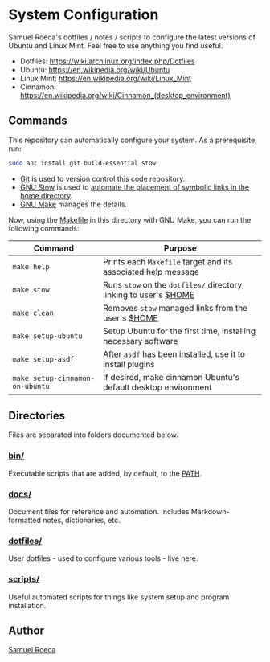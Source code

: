 # System Configuration

Samuel Roeca's dotfiles / notes / scripts to configure the latest versions of Ubuntu and Linux Mint. Feel free to use anything you find useful.

- Dotfiles: <https://wiki.archlinux.org/index.php/Dotfiles>
- Ubuntu: <https://en.wikipedia.org/wiki/Ubuntu>
- Linux Mint: <https://en.wikipedia.org/wiki/Linux_Mint>
- Cinnamon: <https://en.wikipedia.org/wiki/Cinnamon_(desktop_environment)>

## Commands

This repository can automatically configure your system. As a prerequisite, run:

```bash
sudo apt install git build-essential stow
```

- [Git](https://git-scm.com/) is used to version control this code repository.
- [GNU Stow](https://www.gnu.org/software/stow/) is used to [automate the placement of symbolic links in the home directory](https://alexpearce.me/2016/02/managing-dotfiles-with-stow/).
- [GNU Make](https://www.gnu.org/software/make/) manages the details.

Now, using the [Makefile] in this directory with GNU Make, you can run the following commands:

[makefile]: https://en.wikipedia.org/wiki/Make_(software)#Makefile

| Command                         | Purpose                                                             |
| ------------------------------- | ------------------------------------------------------------------- |
| `make help`                     | Prints each `Makefile` target and its associated help message       |
| `make stow`                     | Runs `stow` on the `dotfiles/` directory, linking to user's [$HOME] |
| `make clean`                    | Removes `stow` managed links from the user's [$HOME]                |
| `make setup-ubuntu`             | Setup Ubuntu for the first time, installing necessary software      |
| `make setup-asdf`               | After `asdf` has been installed, use it to install plugins          |
| `make setup-cinnamon-on-ubuntu` | If desired, make cinnamon Ubuntu's default desktop environment      |

[$home]: https://en.wikipedia.org/wiki/Environment_variable#$HOME

## Directories

Files are separated into folders documented below.

### [bin/](./bin)

Executable scripts that are added, by default, to the [PATH].

[path]: https://en.wikipedia.org/wiki/PATH_(variable)

### [docs/](./docs)

Document files for reference and automation. Includes Markdown-formatted notes, dictionaries, etc.

### [dotfiles/](./dotfiles)

User dotfiles - used to configure various tools - live here.

### [scripts/](./scripts)

Useful automated scripts for things like system setup and program installation.

## Author

[Samuel Roeca](https://samroeca.com/)
